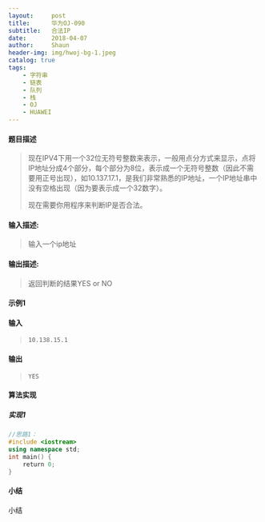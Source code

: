 ```yaml
---
layout:     post
title:      华为OJ-090
subtitle:   合法IP
date:       2018-04-07
author:     Shaun
header-img: img/hwoj-bg-1.jpeg
catalog: true
tags:
    - 字符串
    - 链表
    - 队列
    - 栈
    - OJ
    - HUAWEI
---
```



#### 题目描述

> 现在IPV4下用一个32位无符号整数来表示，一般用点分方式来显示，点将IP地址分成4个部分，每个部分为8位，表示成一个无符号整数（因此不需要用正号出现），如10.137.17.1，是我们非常熟悉的IP地址，一个IP地址串中没有空格出现（因为要表示成一个32数字）。
>
> 现在需要你用程序来判断IP是否合法。

#### 输入描述:

> 输入一个ip地址

#### 输出描述:

> 返回判断的结果YES or NO

#### 示例1

#### 输入

> ```
>10.138.15.1
> ```

#### 输出

> ```
> YES
> ```



#### 算法实现



##### 实现1

```C++
//思路1：
#include <iostream>
using namespace std;
int main() {
    return 0;
}
```




#### 小结

小结






